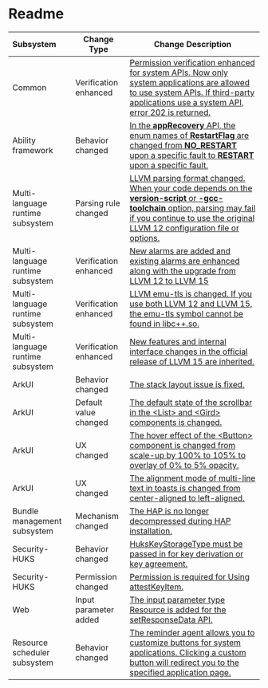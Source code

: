 # Readme

| Subsystem        | Change Type    | Change Description                                                    |
| :------------- | ------------ | ------------------------------------------------------------ |
| Common          | Verification enhanced    | [Permission verification enhanced for system APIs. Now only system applications are allowed to use system APIs. If third-party applications use a system API, error 202 is returned.](changelogs-common.md)|
| Ability framework        | Behavior changed    | [In the **appRecovery** API, the enum names of **RestartFlag** are changed from **NO_RESTART** upon a specific fault to **RESTART** upon a specific fault.](changelogs-ability.md)|
| Multi-language runtime subsystem| Parsing rule changed| [LLVM parsing format changed. When your code depends on the **version-script** or **-gcc-toolchain** option, parsing may fail if you continue to use the original LLVM 12 configuration file or options.](changelogs-arkcompiler.md)|
| Multi-language runtime subsystem| Verification enhanced    | [New alarms are added and existing alarms are enhanced along with the upgrade from LLVM 12 to LLVM 15](changelogs-arkcompiler.md)|
| Multi-language runtime subsystem| Verification enhanced    | [LLVM emu-tls is changed. If you use both LLVM 12 and LLVM 15, the emu-tls symbol cannot be found in libc++.so.](changelogs-arkcompiler.md)|
| Multi-language runtime subsystem| Verification enhanced    | [New features and internal interface changes in the official release of LLVM 15 are inherited.](changelogs-arkcompiler.md)|
| ArkUI          | Behavior changed    | [The stack layout issue is fixed.](changelogs-arkui.md)                    |
| ArkUI          | Default value changed  | [The default state of the scrollbar in the \<List> and \<Gird> components is changed.](changelogs-arkui.md) |
| ArkUI          | UX changed      | [The hover effect of the \<Button> component is changed from scale-up by 100% to 105% to overlay of 0% to 5% opacity.](changelogs-arkui.md)|
| ArkUI          | UX changed      | [The alignment mode of multi-line text in toasts is changed from center-aligned to left-aligned.](changelogs-arkui.md)|
| Bundle management subsystem        | Mechanism changed    | [The HAP is no longer decompressed during HAP installation.](changelogs-bundlemanager.md)|
| Security-HUKS | Behavior changed | [HuksKeyStorageType must be passed in for key derivation or key agreement.](changelogs-huks.md) |
| Security-HUKS | Permission changed | [Permission is required for Using attestKeyItem.](changelogs-huks.md) |
| Web            | Input parameter added | [The input parameter type Resource is added for the setResponseData API.](changelogs-web.md) |
| Resource scheduler subsystem      | Behavior changed    | [The reminder agent allows you to customize buttons for system applications. Clicking a custom button will redirect you to the specified application page.](changelogs-resourceschedule.md)|
